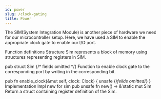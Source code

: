 ```yaml
---
id: power
slug: /clock-gating
title: Power
---
```

The SIM(System Integration Module) is another piece of hardware we need for our microcontroller setup. Here, we have used a SIM to enable the appropriate clock gate to enable our I/O port.

Function definitions
Structure Sim represents a block of memory using structures representing registers in SIM.

pub struct Sim {/* fields omitted */}
Function to enable clock gate to the corresponding port by writing in the corresponding bit.

pub fn enable_clock(&mut self, clock: Clock) {
        unsafe {/*feilds omitted*/}
        }
Implementation
Impl new for sim
pub unsafe fn new() -> &'static mut Sim
Return a struct containing register definition of the Sim.
